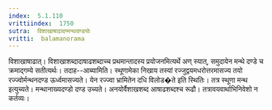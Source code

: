 ```yaml
---
index:  5.1.110
vrittiindex:  1750
sutra:  विशाखाषाढादण्मन्थदण्डयोः
vritti:  balamanorama 
---
```


विशाखाषाढात्। विशाखाशब्दादाषाढशब्दाच्च प्रथमान्तादस्य प्रयोजनमित्यर्थे अण् स्यात्, समुदायेन मन्थे दण्डे च क्रमाद्गम्ये सतीत्यर्थः। तदाह--आब्यामिति। स्थूणामेका निखाय तस्यां रज्जुद्वयमधरोत्तरमासज्य तयो रज्ज्वोर्मन्थनदण्ड ऊर्ध्वमासज्यते। येन रज्ज्वा भ्रामितेन दधि विलोड�ते इति स्थितिः। तत्र स्थूणा मन्थ इत्युच्यते। मन्थानाख्यदण्डो दण्ड उच्यते। अनयोर्वैशाखशब्द आषाढशब्दश्च रूढौ। तत्रावयवार्थाभिनिवेशो न कर्तव्यः। 

